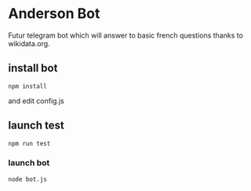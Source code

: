 # Anderson Bot

Futur telegram bot which will answer to basic french questions thanks to wikidata.org.

## install bot

```
npm install
```

and edit config.js

## launch test

```
npm run test
```

### launch bot

```
node bot.js
```